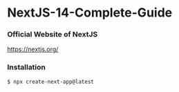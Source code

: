 # NextJS-14-Complete-Guide

### Official Website of NextJS
https://nextjs.org/

### Installation
```
$ npx create-next-app@latest
```